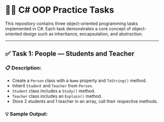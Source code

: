 ﻿# 👨‍💻 C# OOP Practice Tasks

This repository contains three object-oriented programming tasks implemented in C#. Each task demonstrates a core concept of object-oriented design such as inheritance, encapsulation, and abstraction.

---

## ✅ Task 1: People — Students and Teacher

### 📋 Description:
- Create a `Person` class with a `Name` property and `ToString()` method.
- Inherit `Student` and `Teacher` from `Person`.
- `Student` class includes a `Study()` method.
- `Teacher` class includes an `Explain()` method.
- Store 2 students and 1 teacher in an array, call their respective methods.

### 💡 Sample Output:
